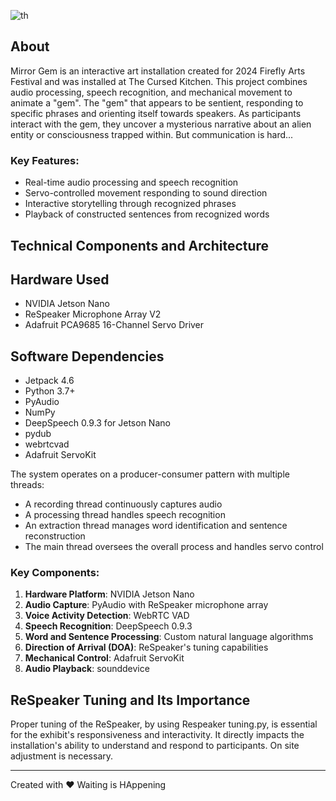 




![th](https://github.com/malbu/mirror-gem/assets/6825150/2240b314-c817-452d-8f8f-a6ad53575412)

## About

Mirror Gem is an interactive art installation created for 2024 Firefly Arts Festival and was installed at The Cursed Kitchen. This project combines audio processing, speech recognition, and mechanical movement to animate a "gem". The "gem" that appears to be sentient, responding to specific phrases and orienting itself towards speakers. As participants interact with the gem, they uncover a mysterious narrative about an alien entity or consciousness trapped within. But communication is hard...

### Key Features:
- Real-time audio processing and speech recognition
- Servo-controlled movement responding to sound direction
- Interactive storytelling through recognized phrases
- Playback of constructed sentences from recognized words




## Technical Components and Architecture

## Hardware Used

- NVIDIA Jetson Nano 
- ReSpeaker Microphone Array V2
- Adafruit PCA9685 16-Channel Servo Driver
  

## Software Dependencies
- Jetpack 4.6
- Python 3.7+
- PyAudio
- NumPy
- DeepSpeech 0.9.3 for Jetson Nano
- pydub
- webrtcvad
- Adafruit ServoKit


The system operates on a producer-consumer pattern with multiple threads:
- A recording thread continuously captures audio
- A processing thread handles speech recognition
- An extraction thread manages word identification and sentence reconstruction
- The main thread oversees the overall process and handles servo control



### Key Components:

1. **Hardware Platform**: NVIDIA Jetson Nano
2. **Audio Capture**: PyAudio with ReSpeaker microphone array
3. **Voice Activity Detection**: WebRTC VAD
4. **Speech Recognition**: DeepSpeech 0.9.3
5. **Word and Sentence Processing**: Custom natural language algorithms
6. **Direction of Arrival (DOA)**: ReSpeaker's tuning capabilities
7. **Mechanical Control**: Adafruit ServoKit
8. **Audio Playback**: sounddevice

## ReSpeaker Tuning and Its Importance

Proper tuning of the ReSpeaker, by using Respeaker tuning.py, is essential for the exhibit's responsiveness and interactivity. It directly impacts the installation's ability to understand and respond to participants. On site adjustment is necessary.

---

Created with ❤️  Waiting is HAppening



